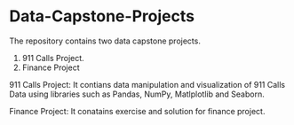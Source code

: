 # Data-Capstone-Projects
The repository contains two data capstone projects.
1. 911 Calls Project. 
2. Finance Project

911 Calls Project:
It contians data manipulation and visualization of 911 Calls Data using libraries such as Pandas, NumPy, Matlplotlib and Seaborn.

Finance Project:
It conatains exercise and solution for finance project.
